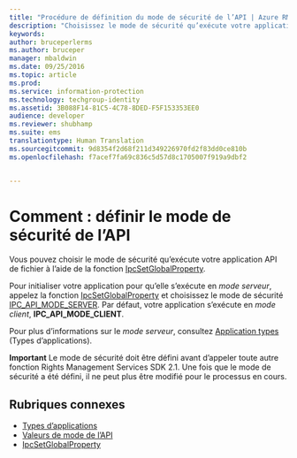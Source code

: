 ```yaml
---
title: "Procédure de définition du mode de sécurité de l’API | Azure RMS"
description: "Choisissez le mode de sécurité qu’exécute votre application API de fichier."
keywords: 
author: bruceperlerms
ms.author: bruceper
manager: mbaldwin
ms.date: 09/25/2016
ms.topic: article
ms.prod: 
ms.service: information-protection
ms.technology: techgroup-identity
ms.assetid: 3B088F14-81C5-4C78-8DED-F5F153353EE0
audience: developer
ms.reviewer: shubhamp
ms.suite: ems
translationtype: Human Translation
ms.sourcegitcommit: 9d8354f2d68f211d349226970fd2f83dd0ce810b
ms.openlocfilehash: f7acef7fa69c836c5d57d8c1705007f919a9dbf2


---
```


# <a name="howto-set-the-api-security-mode"></a>Comment : définir le mode de sécurité de l’API

Vous pouvez choisir le mode de sécurité qu’exécute votre application API de fichier à l’aide de la fonction [IpcSetGlobalProperty](https://msdn.microsoft.com/library/hh535270.aspx).

Pour initialiser votre application pour qu’elle s’exécute en *mode serveur*, appelez la fonction [IpcSetGlobalProperty](https://msdn.microsoft.com/library/hh535270.aspx) et choisissez le mode de sécurité [IPC\_API\_MODE\_SERVER](https://msdn.microsoft.com/library/hh535236.aspx). Par défaut, votre application s’exécute en *mode client*, **IPC\_API\_MODE\_CLIENT**.

Pour plus d’informations sur le *mode serveur*, consultez [Application types](application-types.md) (Types d’applications).

**Important**  Le mode de sécurité doit être défini avant d’appeler toute autre fonction Rights Management Services SDK 2.1. Une fois que le mode de sécurité a été défini, il ne peut plus être modifié pour le processus en cours.

## <a name="related-topics"></a>Rubriques connexes

* [Types d’applications](application-types.md)
* [Valeurs de mode de l’API](https://msdn.microsoft.com/library/hh535236.aspx)
* [IpcSetGlobalProperty](https://msdn.microsoft.com/library/hh535270.aspx)
 

 



<!--HONumber=Nov16_HO2-->


